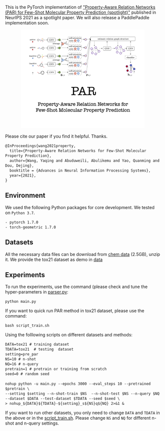 This is the PyTorch implementation of ["Property-Aware Relation Networks (PAR) for Few-Shot Molecular Property Prediction (spotlight)"](https://papers.nips.cc/paper/2021/hash/91bc333f6967019ac47b49ca0f2fa757-Abstract.html) published in NeurIPS 2021 as a spotlight paper. 
We will also release a PaddlePaddle implementation soon. 

<p align="center"><img src="PAR-thumbnail.png" alt="logo" width="400px" />

Please cite our paper if you find it helpful. Thanks. 
```
@InProceedings{wang2021property,
  title={Property-Aware Relation Networks for Few-Shot Molecular Property Prediction},
  author={Wang, Yaqing and Abuduweili, Abulikemu and Yao, Quanming and Dou, Dejing},
  booktitle = {Advances in Neural Information Processing Systems},
  year={2021},
}
```

## Environment  
We used the following Python packages for core development. We tested on `Python 3.7`.
```
- pytorch 1.7.0
- torch-geometric 1.7.0
```

## Datasets 
All the necessary data files can be download from [chem data](http://snap.stanford.edu/gnn-pretrain/data/chem_dataset.zip) (2.5GB), unzip it.
We provide the tox21 dataset as demo in [data](data)

## Experiments
To run the experiments, use the command (please check and tune the hyper-parameters in [parser.py](parser.py):
```
python main.py
```

If you want to quick run PAR method in tox21 dataset, please use the command:
```
bash script_train.sh
```


Using the folllowing scripts on different datasets and methods:
 ```
DATA=tox21 # training dataset
TDATA=tox21  # testing  dataset
setting=pre_par
NS=10 # n-shot
NQ=16 # n-query
pretrain=1 # pretrain or training from scratch
seed=0 # random seed

nohup python -u main.py --epochs 3000 --eval_steps 10 --pretrained $pretrain \
--setting $setting --n-shot-train $NS  --n-shot-test $NS --n-query $NQ --dataset $DATA --test-dataset $TDATA --seed $seed \
> nohup_${DATA}${TDATA}-${setting}_s${NS}q${NQ} 2>&1 &
 ```
If you want to run other datasets, you only need to change `DATA` and `TDATA` in the above or in the [script_train.sh](script_train.sh). 
Please change `NS` and `NQ` for different n-shot and n-query settings.

